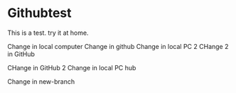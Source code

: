 # Githubtest
This is a test. try it at home.

Change in local computer
Change in github
Change in local PC 2
CHange 2 in GitHub

CHange in GitHub 2
Change in local PC hub

Change in new-branch
